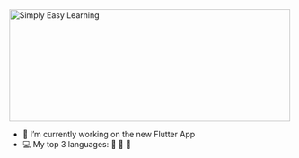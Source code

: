 <!--
**eli1stark/eli1stark** is a ✨ _special_ ✨ repository because its `README.md` (this file) appears on your GitHub profile.

Here are some ideas to get you started:

- 🔭 I’m currently working on ...
- 🌱 I’m currently learning ...
- 👯 I’m looking to collaborate on ...
- 🤔 I’m looking for help with ...
- 💬 Ask me about ...
- 📫 How to reach me: ...
- 😄 Pronouns: ...
- ⚡ Fun fact: ...
-->

<img src="https://i.pinimg.com/originals/f6/d8/55/f6d855a5fcd0563cc493e8c711e31db0.gif" alt="Simply Easy Learning" width="500" height="200">

- 🔭 I’m currently working on the new Flutter App
- 💻 My top 3 languages: 🎯 🐍 🦦
